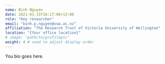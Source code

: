 ```yaml
---
name: Binh Nguyen
date: 2021-01-15T16:17:06+13:00
role: "Key researcher"
email: "binh.p.nguyen@vuw.ac.nz"
affiliation: "The Research Trust of Victoria University of Wellington"
location: "{Your office location}"
# image: "path/to/profilepic"
weight: 4 # used to adjust display order
---
```


You bio goes here.
